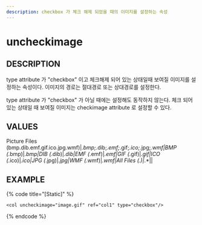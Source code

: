 ```yaml
---
description: checkbox 가 체크 해제 되었을 때의 이미지를 설정하는 속성 
---
```


# uncheckimage 

## DESCRIPTION

type attribute 가 "checkbox" 이고 체크해제 되어 있는 상태일때 보여질 이미지를 설정하는 속성이다.
이미지의 경로는 절대경로 또는 상대경로를 설정한다.

type attribute 가 "checkbox" 가 아닐 때에는 설정해도 동작하지 않는다.
체크 되어 있는 상태일 때 보여질 이미지는 checkimage attribute 로 설정할 수 있다.   

## VALUES
Picture Files (bmp.dib.emf.gif.ico.jpg.wmf)|*.bmp;*.dib;*.emf;*.gif;*.ico;*.jpg;*.wmf|BMP (*.bmp)|*.bmp|DIB (*.dib)|*.dib|EMF (*.emf)|*.emf|GIF (*.gif)|*.gif|ICO (*.ico)|*.ico|JPG (*.jpg)|*.jpg|WMF (*.wmf)|*.wmf|All Files (*.*)|*.*||

## EXAMPLE

{% code title="\[Static\]" %}
```markup
<col uncheckimage="image.gif" ref="col1" type="checkbox"/> 
```
{% endcode %}
